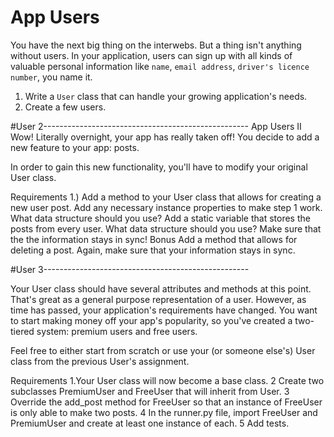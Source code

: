 # App Users

You have the next big thing on the interwebs.  But a thing isn't anything without users.  In your application, users can sign up with all kinds of valuable personal information like `name`, `email address`, `driver's licence number`, you name it.

1. Write a `User` class that can handle your growing application's needs.
2. Create a few users.


#User 2---------------------------------------------------
App Users II
Wow! Literally overnight, your <INSERT APPLICATION NAME> app has really taken off! You decide to add a new feature to your app: posts.

In order to gain this new functionality, you'll have to modify your original User class.

Requirements
1.) Add a method to your User class that allows for creating a new user post.
Add any necessary instance properties to make step 1 work. What data structure should you use?
Add a static variable that stores the posts from every user. What data structure should you use?
Make sure that the the information stays in sync!
Bonus
Add a method that allows for deleting a post. Again, make sure that your information stays in sync.




#User 3---------------------------------------------------

Your User class should have several attributes and methods at this point. That's great as a general purpose representation of a user. However, as time has passed, your application's requirements have changed. You want to start making money off your app's popularity, so you've created a two-tiered system: premium users and free users.

Feel free to either start from scratch or use your (or someone else's) User class from the previous User's assignment.

Requirements
1.Your User class will now become a base class.
2 Create two subclasses PremiumUser and FreeUser that will inherit from User.
3 Override the add_post method for FreeUser so that an instance of FreeUser is only able to make two posts.
4 In the runner.py file, import FreeUser and PremiumUser and create at least one instance of each.
5 Add tests.
